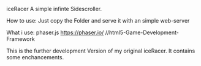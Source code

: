 iceRacer
    A simple infinte Sidescroller.

How to use: 
    Just copy the Folder and serve it with an simple web-server
    
What i use: 
    phaser.js https://phaser.io/ //html5-Game-Development-Framework
    
This is the further development Version of my original iceRacer. It contains some enchancements.